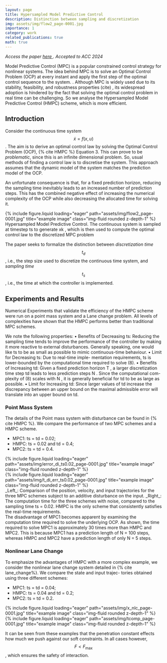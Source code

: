 ```yaml
---
layout: page
title: Hypersampled Model Predictive Control
description: Distinction between sampling and discretization
img: assets/img/flow2_page-0001.jpg
importance: 1
category: work
related_publications: true
math: true
---
```

_Access the paper  <a href="https://arxiv.org/abs/2310.02623" target="_blank">here </a>. Accepted to ACC 2024_

Model Predictive Control (MPC) is a popular constrained
control strategy for nonlinear systems. The idea behind
MPC is to solve an Optimal Control Problem (OCP) at
every instant and apply the first step of the optimal control
sequence to the system. . Although MPC is widely used due
to its stability, feasibility, and robustness properties (cite) , its
widespread adoption is hindered by the fact that solving the
optimal control problem in real time can be challenging. So we analyse the Hypersampled Model Predictive Control (HMPC) scheme, which is more efficient.

## Introduction
Consider the continuous time system $$ \dot x = f(x,u)$$. The aim is to derive an optimal control law by solving the Optimal Control Problem (OCP), {% cite HMPC %} Equation 3. This can prove to be _problematic_, since this is an infinite dimensional problem. So, usual methods of finding a control law is to discretise the system. This
approach assumes that the dynamic model of the system
matches the prediction model of the OCP. 

An unfortunate
consequence is that, for a fixed prediction horizon, reducing
the sampling time inevitably leads to an increased number
of prediction steps. This has the combined negative effect of
increasing the numerical complexity of the OCP while also
decreasing the allocated time for solving it.



<div class="row">
    <div class="col-sm mt-3 mt-md-0">
        {% include figure.liquid loading="eager" path="assets/img/flow2_page-0001.jpg" title="example image" class="img-fluid rounded z-depth-1" %}
    </div>
</div>
<div class="caption">
    Hypersampled Model Predictive Control. The continuous system is sampled at timestep ts to generate xk , which is then used to compute the
optimal control law to the discretized MPC problem
</div>

The paper seeks to formalize the distinction between _discretization time_  $$t_d$$, i.e., the step size used to discretize the continuous time system, and _sampling time_  $$t_s$$, i.e., the time at which the controller is implemented.

## Experiments and Results
Numerical Experiments that validate the efficiency of the HMPC scheme were run on a point mass system and a Lane change problem. All levels of complexities have shown that the HMPC performs better than traditional MPC schemes. 

We note the following properties:
• Benefits of Decreasing ts: Reducing the sampling
time tends to improve the performance of the controller
by making it more reactive to external disturbances.
Generally speaking, one would like ts to be as small
as possible to mimic continuous-time behaviour.
• Limit for Decreasing ts: Due to real-time imple-
mentation requirements, ts is lower-bounded by the
computational time required to solve (8).
• Benefits of Increasing td: Given a fixed prediction
horizon T , a larger discretization time step td leads to
less prediction steps N . Since the computational com-
plexity of (8) scales with N , it is generally beneficial
for td to be as large as possible.
• Limit for Increasing td: Since larger values of td
increase the discrepancy between 
an upper bound on the maximal admissible error will
translate into an upper bound on td.




### Point Mass System 
The details of the Point mass system with disturbance can be found in {% cite HMPC %}. We compare the performance of two MPC schemes and a HMPC scheme.
- MPC1: ts = td = 0.02;
- HMPC: ts = 0.02 and td = 0.4;
- MPC2: ts = td = 0.4.
 
<div class="row">
    <div class="col-md-6 col-sm-12 mt-3 mt-md-0">
        {% include figure.liquid loading="eager" path="assets/img/error_di_ts0.02_page-0001.jpg" title="example image" class="img-fluid rounded z-depth-1" %}
    </div>
    <div class="col-md-6 col-sm-12 mt-3 mt-md-0">
        {% include figure.liquid loading="eager" path="assets/img/t_di_err_ts0.02_page-0001.jpg" title="example image" class="img-fluid rounded z-depth-1" %}
    </div>
</div>
<div class="caption">
   _Left_: Comparison of the position, velocity, and input trajectories for the three MPC schemes subject to an additive disturbance on the input. _Right_: The computation time for the three schemes with noise, compared to the sampling time ts = 0.02. HMPC is the only scheme that consistently satisfies the real-time requirements.
</div>
The disadvantage of MPC1 becomes apparent by examining the computation time required to solve the underlying
OCP. As shown, the time required to solve
MPC1 is approximately 30 times more than HMPC and
MPC2. This is because MPC1 has a prediction length of
N = 100 steps, whereas HMPC and MPC2 have a prediction
length of only N = 5 steps.

### Nonlinear Lane Change 
To emphasize the advantages of HMPC with a more
complex example, we consider the nonlinear lane change
system detailed in {% cite lane_change%}.
We compare the state and input trajec-
tories obtained using three different schemes:
- MPC1: ts = td = 0.04;
- HMPC: ts = 0.04 and td = 0.2;
- MPC2: ts = td = 0.2.
<div class="row">
    <div class="col-md-6 col-sm-12 mt-3 mt-md-0">
        {% include figure.liquid loading="eager" path="assets/img/x_nlc_page-0001.jpg" title="example image" class="img-fluid rounded z-depth-1" %}
    </div>
    <div class="col-md-6 col-sm-12 mt-3 mt-md-0">
        {% include figure.liquid loading="eager" path="assets/img/tcomp_page-0001.jpg" title="example image" class="img-fluid rounded z-depth-1" %}
    </div>
</div>
<div class="caption">

</div>

It can be seen from these examples that the penetration constant effects how much we push against our soft constraints. In all cases however, $$F <F_{\max}$$, which ensures the safety of interaction.   





